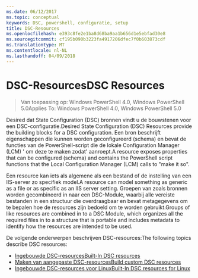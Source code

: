 ```yaml
---
ms.date: 06/12/2017
ms.topic: conceptual
keywords: DSC, powershell, configuratie, setup
title: DSC-Resources
ms.openlocfilehash: e393c8fe2e1ba8d68ba9aa1b656d1e5ebfad30e8
ms.sourcegitcommit: cf195b090b3223fa4917206dfec7f0b603873cdf
ms.translationtype: MT
ms.contentlocale: nl-NL
ms.lasthandoff: 04/09/2018
---
```

# <a name="dsc-resources"></a><span data-ttu-id="e4536-103">DSC-Resources</span><span class="sxs-lookup"><span data-stu-id="e4536-103">DSC Resources</span></span>

><span data-ttu-id="e4536-104">Van toepassing op: Windows PowerShell 4.0, Windows PowerShell 5.0</span><span class="sxs-lookup"><span data-stu-id="e4536-104">Applies To: Windows PowerShell 4.0, Windows PowerShell 5.0</span></span>

<span data-ttu-id="e4536-105">Desired dat State Configuration (DSC) bronnen vindt u de bouwstenen voor een DSC-configuratie.</span><span class="sxs-lookup"><span data-stu-id="e4536-105">Desired State Configuration (DSC) Resources provide the building blocks for a DSC configuration.</span></span> <span data-ttu-id="e4536-106">Een bron beschrijft eigenschappen die kunnen worden geconfigureerd (schema) en bevat de functies van de PowerShell-script die de lokale Configuration Manager (LCM) ' om deze te maken zodat' aanroept.</span><span class="sxs-lookup"><span data-stu-id="e4536-106">A resource exposes properties that can be configured (schema) and contains the PowerShell script functions that the Local Configuration Manager (LCM) calls to "make it so".</span></span>

<span data-ttu-id="e4536-107">Een resource kan iets als algemene als een bestand of de instelling van een IIS-server zo specifiek model.</span><span class="sxs-lookup"><span data-stu-id="e4536-107">A resource can model something as generic as a file or as specific as an IIS server setting.</span></span>  <span data-ttu-id="e4536-108">Groepen van zoals bronnen worden gecombineerd in naar een DSC-Module, waarbij alle vereiste bestanden in een structuur die overdraagbaar en bevat metagegevens om te bepalen hoe de resources zijn bedoeld om te worden gebruikt.</span><span class="sxs-lookup"><span data-stu-id="e4536-108">Groups of like resources are combined in to a DSC Module, which organizes all the required files in to a structure that is portable and includes metadata to identify how the resources are intended to be used.</span></span>

<span data-ttu-id="e4536-109">De volgende onderwerpen beschrijven DSC-resources:</span><span class="sxs-lookup"><span data-stu-id="e4536-109">The following topics describe DSC resources:</span></span>

- [<span data-ttu-id="e4536-110">Ingebouwde DSC-resources</span><span class="sxs-lookup"><span data-stu-id="e4536-110">Built-In DSC resources</span></span>](builtInResource.md)
- [<span data-ttu-id="e4536-111">Maken van aangepaste DSC-resources</span><span class="sxs-lookup"><span data-stu-id="e4536-111">Build custom DSC resources</span></span>](authoringResource.md)
- [<span data-ttu-id="e4536-112">Ingebouwde DSC-resources voor Linux</span><span class="sxs-lookup"><span data-stu-id="e4536-112">Built-In DSC resources for Linux</span></span>](lnxBuiltInResources.md)